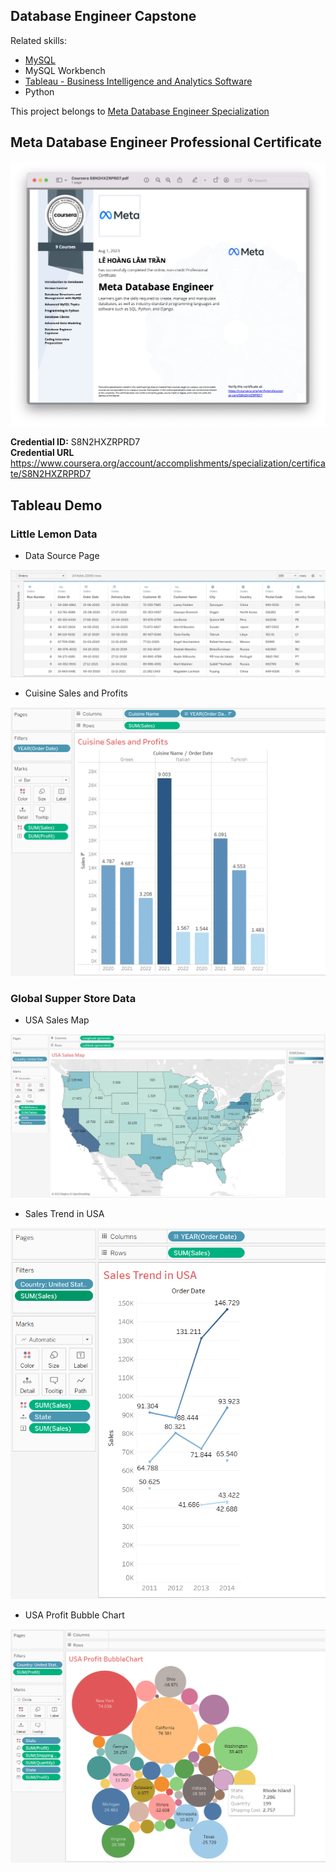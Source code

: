 ## Database Engineer Capstone

Related skills:
- [MySQL][0]
- MySQL Workbench
- [Tableau - Business Intelligence and Analytics Software][1]
- Python

This project belongs to [Meta Database Engineer Specialization][2]

## Meta Database Engineer Professional Certificate

<img src="addition/Coursera S8N2HXZRPRD7.png"/>

**Credential ID:** S8N2HXZRPRD7  
**Credential URL** https://www.coursera.org/account/accomplishments/specialization/certificate/S8N2HXZRPRD7

## Tableau Demo

### Little Lemon Data

- Data Source Page
<img src="WorkBook/DataSource.png"/>

- Cuisine Sales and Profits

<img src="WorkBook/Task 4 - Cuisine Sales and Profits.png"/>

### Global Supper Store Data

- USA Sales Map

<img src="addition/USA Sales Map.png"/>

- Sales Trend in USA

<img src="addition/USA Sales Trend.png"/>

- USA Profit Bubble Chart

<img src="addition/USA Profit Bubble Chart.png"/>

[0]: https://www.mysql.com/
[1]: https://www.tableau.com/
[2]: https://www.coursera.org/professional-certificates/meta-database-engineer?